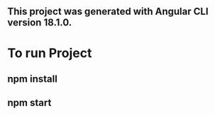 <h2>This project was generated with Angular CLI version 18.1.0.</h2>
<h1>To run Project</h1>
<h2>npm install</h2>
<h2>npm start</h2>
